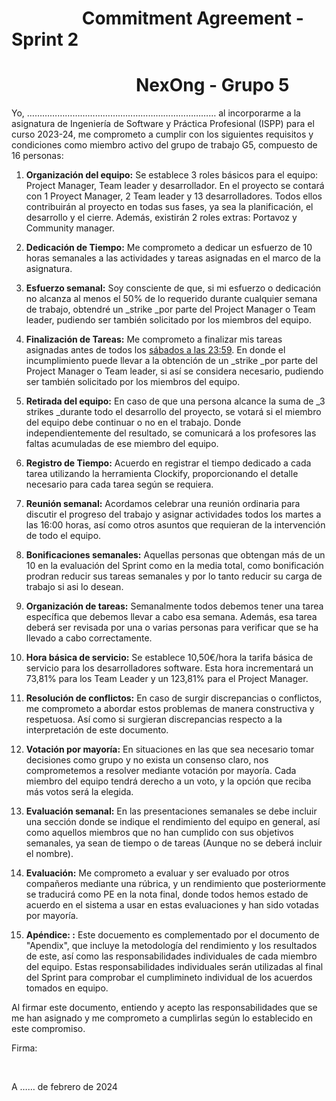 # &nbsp;&nbsp;&nbsp;&nbsp;&nbsp;&nbsp;&nbsp;&nbsp;&nbsp;&nbsp;&nbsp;&nbsp;&nbsp;&nbsp;&nbsp;&nbsp; Commitment Agreement - Sprint 2
# &nbsp;&nbsp;&nbsp;&nbsp;&nbsp;&nbsp;&nbsp;&nbsp;&nbsp;&nbsp;&nbsp;&nbsp;&nbsp;&nbsp;&nbsp;&nbsp;&nbsp;&nbsp;&nbsp;&nbsp;&nbsp;&nbsp;&nbsp;&nbsp;&nbsp;&nbsp;&nbsp;&nbsp;&nbsp; NexOng - Grupo 5
Yo, ………………………………………………………………… al incorporarme a la asignatura de  Ingeniería de Software y Práctica Profesional (ISPP) para el curso 2023-24, me comprometo a  cumplir con los siguientes requisitos y condiciones como miembro activo del grupo de trabajo G5,  compuesto de 16 personas: 


1. **Organización del equipo:** Se establece 3 roles básicos para el equipo: Project Manager,  Team leader y desarrollador. En el proyecto se contará con 1 Proyect Manager, 2 Team leader  y 13 desarrolladores. Todos ellos contribuirán al proyecto en todas sus fases, ya sea la  planificación, el desarrollo y el cierre. Además, existirán 2 roles extras: Portavoz y Community  manager. 


2. **Dedicación de Tiempo:** Me comprometo a dedicar un esfuerzo de 10 horas semanales a las  actividades y tareas asignadas en el marco de la asignatura. 


3. **Esfuerzo semanal:** Soy consciente de que, si mi esfuerzo o dedicación no alcanza al menos  el 50% de lo requerido durante cualquier semana de trabajo, obtendré un _strike _por parte del  Project Manager o Team leader, pudiendo ser también solicitado por los miembros del equipo. 


4. **Finalización de Tareas:** Me comprometo a finalizar mis tareas asignadas antes de todos los  <span style="text-decoration:underline;">sábados a las 23:59</span>. En donde el incumplimiento puede llevar a la obtención de un _strike _por  parte del Project Manager o Team leader, si así se considera necesario, pudiendo ser también  solicitado por los miembros del equipo. 


5. **Retirada del equipo:** En caso de que una persona alcance la suma de _3 strikes _durante todo  el desarrollo del proyecto, se votará si el miembro del equipo debe continuar o no en el trabajo.  Donde independientemente del resultado, se comunicará a los profesores las faltas  acumuladas de ese miembro del equipo. 


6. **Registro de Tiempo:** Acuerdo en registrar el tiempo dedicado a cada tarea utilizando la  herramienta Clockify, proporcionando el detalle necesario para cada tarea según se requiera. 


7. **Reunión semanal:** Acordamos celebrar una reunión ordinaria para discutir el progreso del  trabajo y asignar actividades todos los martes a las 16:00 horas, así como otros asuntos que  requieran de la intervención de todo el equipo. 


8. **Bonificaciones semanales:** Aquellas personas que obtengan más de un 10 en la evaluación del Sprint como en la media total, como bonificación prodran reducir sus tareas semanales y por lo tanto reducir su carga de trabajo si asi lo desean.


9. **Organización de tareas:** Semanalmente todos debemos tener una tarea específica que  debemos llevar a cabo esa semana. Además, esa tarea deberá ser revisada por una o varias  personas para verificar que se ha llevado a cabo correctamente. 


10. **Hora básica de servicio:** Se establece 10,50€/hora la tarifa básica de servicio para los  desarrolladores software. Esta hora incrementará un 73,81% para los Team Leader y un  123,81% para el Project Manager. 


11. **Resolución de conflictos:** En caso de surgir discrepancias o conflictos, me comprometo a  abordar estos problemas de manera constructiva y respetuosa. Así como si surgieran  discrepancias respecto a la interpretación de este documento.


12. **Votación por mayoría:** En situaciones en las que sea necesario tomar decisiones como grupo  y no exista un consenso claro, nos comprometemos a resolver mediante votación por mayoría.  Cada miembro del equipo tendrá derecho a un voto, y la opción que reciba más votos será la  elegida. 


13. **Evaluación semanal:** En las presentaciones semanales se debe incluir una sección donde  se indique el rendimiento del equipo en general, así como aquellos miembros que no han  cumplido con sus objetivos semanales, ya sean de tiempo o de tareas (Aunque no se deberá  incluir el nombre). 


14. **Evaluación:** Me comprometo a evaluar y ser evaluado por otros compañeros mediante una  rúbrica, y un rendimiento que posteriormente se traducirá como PE en la nota final, donde todos hemos estado de acuerdo en el sistema a usar en estas evaluaciones y han sido votadas por mayoría.


15. **Apéndice: :** Este docuemento es complementado por el documento de "Apendix", que incluye la metodología del rendimiento y los resultados de este, así como las responsabilidades individuales de cada miembro del equipo. Estas responsabilidades individuales serán utilizadas al final del Sprint para comprobar el cumplimineto individual de los acuerdos tomados en equipo.


Al firmar este documento, entiendo y acepto las responsabilidades que se me han asignado y me  comprometo a cumplirlas según lo establecido en este compromiso. 


Firma: 

<br/>

A …… de febrero de 2024
